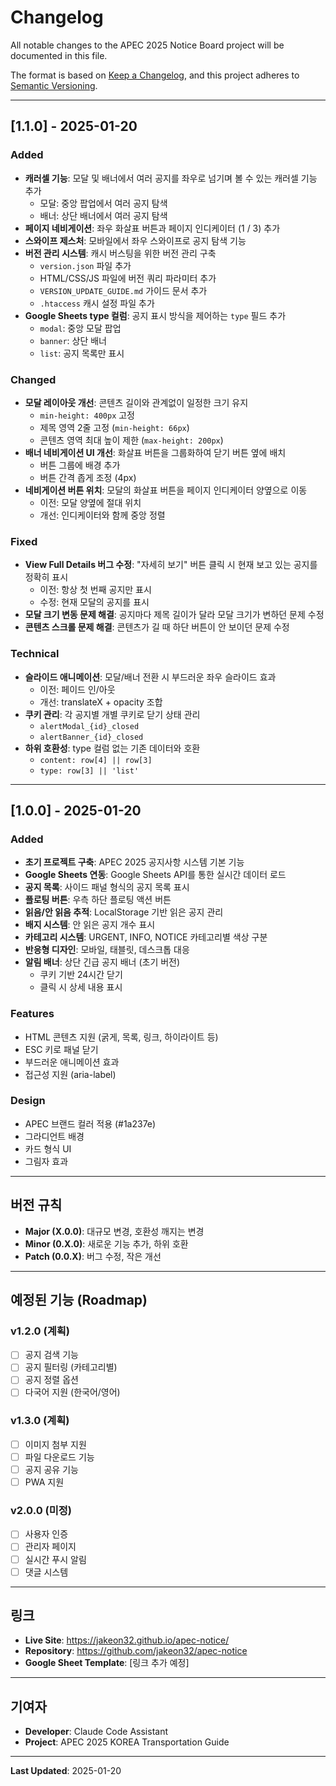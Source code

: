 # Changelog

All notable changes to the APEC 2025 Notice Board project will be documented in this file.

The format is based on [Keep a Changelog](https://keepachangelog.com/en/1.0.0/),
and this project adheres to [Semantic Versioning](https://semver.org/spec/v2.0.0.html).

---

## [1.1.0] - 2025-01-20

### Added
- **캐러셀 기능**: 모달 및 배너에서 여러 공지를 좌우로 넘기며 볼 수 있는 캐러셀 기능 추가
  - 모달: 중앙 팝업에서 여러 공지 탐색
  - 배너: 상단 배너에서 여러 공지 탐색
- **페이지 네비게이션**: 좌우 화살표 버튼과 페이지 인디케이터 (1 / 3) 추가
- **스와이프 제스처**: 모바일에서 좌우 스와이프로 공지 탐색 기능
- **버전 관리 시스템**: 캐시 버스팅을 위한 버전 관리 구축
  - `version.json` 파일 추가
  - HTML/CSS/JS 파일에 버전 쿼리 파라미터 추가
  - `VERSION_UPDATE_GUIDE.md` 가이드 문서 추가
  - `.htaccess` 캐시 설정 파일 추가
- **Google Sheets type 컬럼**: 공지 표시 방식을 제어하는 `type` 필드 추가
  - `modal`: 중앙 모달 팝업
  - `banner`: 상단 배너
  - `list`: 공지 목록만 표시

### Changed
- **모달 레이아웃 개선**: 콘텐츠 길이와 관계없이 일정한 크기 유지
  - `min-height: 400px` 고정
  - 제목 영역 2줄 고정 (`min-height: 66px`)
  - 콘텐츠 영역 최대 높이 제한 (`max-height: 200px`)
- **배너 네비게이션 UI 개선**: 화살표 버튼을 그룹화하여 닫기 버튼 옆에 배치
  - 버튼 그룹에 배경 추가
  - 버튼 간격 좁게 조정 (4px)
- **네비게이션 버튼 위치**: 모달의 화살표 버튼을 페이지 인디케이터 양옆으로 이동
  - 이전: 모달 양옆에 절대 위치
  - 개선: 인디케이터와 함께 중앙 정렬

### Fixed
- **View Full Details 버그 수정**: "자세히 보기" 버튼 클릭 시 현재 보고 있는 공지를 정확히 표시
  - 이전: 항상 첫 번째 공지만 표시
  - 수정: 현재 모달의 공지를 표시
- **모달 크기 변동 문제 해결**: 공지마다 제목 길이가 달라 모달 크기가 변하던 문제 수정
- **콘텐츠 스크롤 문제 해결**: 콘텐츠가 길 때 하단 버튼이 안 보이던 문제 수정

### Technical
- **슬라이드 애니메이션**: 모달/배너 전환 시 부드러운 좌우 슬라이드 효과
  - 이전: 페이드 인/아웃
  - 개선: translateX + opacity 조합
- **쿠키 관리**: 각 공지별 개별 쿠키로 닫기 상태 관리
  - `alertModal_{id}_closed`
  - `alertBanner_{id}_closed`
- **하위 호환성**: type 컬럼 없는 기존 데이터와 호환
  - `content: row[4] || row[3]`
  - `type: row[3] || 'list'`

---

## [1.0.0] - 2025-01-20

### Added
- **초기 프로젝트 구축**: APEC 2025 공지사항 시스템 기본 기능
- **Google Sheets 연동**: Google Sheets API를 통한 실시간 데이터 로드
- **공지 목록**: 사이드 패널 형식의 공지 목록 표시
- **플로팅 버튼**: 우측 하단 플로팅 액션 버튼
- **읽음/안 읽음 추적**: LocalStorage 기반 읽은 공지 관리
- **배지 시스템**: 안 읽은 공지 개수 표시
- **카테고리 시스템**: URGENT, INFO, NOTICE 카테고리별 색상 구분
- **반응형 디자인**: 모바일, 태블릿, 데스크톱 대응
- **알림 배너**: 상단 긴급 공지 배너 (초기 버전)
  - 쿠키 기반 24시간 닫기
  - 클릭 시 상세 내용 표시

### Features
- HTML 콘텐츠 지원 (굵게, 목록, 링크, 하이라이트 등)
- ESC 키로 패널 닫기
- 부드러운 애니메이션 효과
- 접근성 지원 (aria-label)

### Design
- APEC 브랜드 컬러 적용 (#1a237e)
- 그라디언트 배경
- 카드 형식 UI
- 그림자 효과

---

## 버전 규칙

- **Major (X.0.0)**: 대규모 변경, 호환성 깨지는 변경
- **Minor (0.X.0)**: 새로운 기능 추가, 하위 호환
- **Patch (0.0.X)**: 버그 수정, 작은 개선

---

## 예정된 기능 (Roadmap)

### v1.2.0 (계획)
- [ ] 공지 검색 기능
- [ ] 공지 필터링 (카테고리별)
- [ ] 공지 정렬 옵션
- [ ] 다국어 지원 (한국어/영어)

### v1.3.0 (계획)
- [ ] 이미지 첨부 지원
- [ ] 파일 다운로드 기능
- [ ] 공지 공유 기능
- [ ] PWA 지원

### v2.0.0 (미정)
- [ ] 사용자 인증
- [ ] 관리자 페이지
- [ ] 실시간 푸시 알림
- [ ] 댓글 시스템

---

## 링크

- **Live Site**: https://jakeon32.github.io/apec-notice/
- **Repository**: https://github.com/jakeon32/apec-notice
- **Google Sheet Template**: [링크 추가 예정]

---

## 기여자

- **Developer**: Claude Code Assistant
- **Project**: APEC 2025 KOREA Transportation Guide

---

**Last Updated**: 2025-01-20
